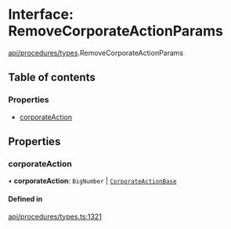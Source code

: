 # Interface: RemoveCorporateActionParams

[api/procedures/types](../wiki/api.procedures.types).RemoveCorporateActionParams

## Table of contents

### Properties

- [corporateAction](../wiki/api.procedures.types.RemoveCorporateActionParams#corporateaction)

## Properties

### corporateAction

• **corporateAction**: `BigNumber` \| [`CorporateActionBase`](../wiki/api.entities.CorporateActionBase.CorporateActionBase)

#### Defined in

[api/procedures/types.ts:1321](https://github.com/PolymeshAssociation/polymesh-sdk/blob/f8a937f04/src/api/procedures/types.ts#L1321)
